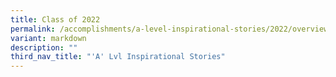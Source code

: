 ```yaml
---
title: Class of 2022
permalink: /accomplishments/a-level-inspirational-stories/2022/overview/
variant: markdown
description: ""
third_nav_title: "'A' Lvl Inspirational Stories"
---
```

